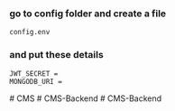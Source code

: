 

### go to config folder and create a file
```
config.env
```

### and put these details
```
JWT_SECRET =
MONGODB_URI =
```
#   C M S  
 #   C M S - B a c k e n d  
 #   C M S - B a c k e n d  
 